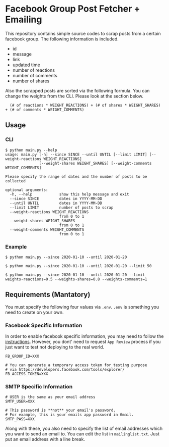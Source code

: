 # Facebook Group Post Fetcher + Emailing

This repository contains simple source codes to scrap posts from a certain facebook group. The following information is included.

- id
- message
- link
- updated time
- number of reactions
- number of comments
- number of shares

Also the scrapped posts are sorted via the following formula. You can change the weights from the CLI. Please look at the section below.
```
  (# of reactions * WEIGHT_REACTIONS) + (# of shares * WEIGHT_SHARES) + (# of comments * WEIGHT_COMMENTS)
```

## Usage

### CLI
```shell
$ python main.py --help
usage: main.py [-h] --since SINCE --until UNTIL [--limit LIMIT] [--weight-reactions WEIGHT_REACTIONS]
               [--weight-shares WEIGHT_SHARES] [--weight-comments WEIGHT_COMMENTS]

Please specify the range of dates and the number of posts to be collected

optional arguments:
  -h, --help            show this help message and exit
  --since SINCE         dates in YYYY-MM-DD
  --until UNTIL         dates in YYYY-MM-DD
  --limit LIMIT         number of posts to scrap
  --weight-reactions WEIGHT_REACTIONS
                        from 0 to 1
  --weight-shares WEIGHT_SHARES
                        from 0 to 1
  --weight-comments WEIGHT_COMMENTS
                        from 0 to 1
```

### Example
```shell
$ python main.py --since 2020-01-10 --until 2020-01-20
```

```shell
$ python main.py --since 2020-01-10 --until 2020-01-20 --limit 50
```

```shell
$ python main.py --since 2020-01-10 --until 2020-01-20 --limit weights-reactions=0.5 --weights-shares=0.8 --weights-comments=1
```

## Requirements (Mantatory)

You must specify the following four values via `.env`. `.env` is something you need to create on your own.

### Facebook Specific Information

In order to enable facebook specific information, you may need to follow the [instructions](https://developers.facebook.com/docs/groups-api/). However, you dont' need to request `App Review` process if you just want to test not deploying to the real world. 

```
FB_GROUP_ID=XXX

# You can generate a temporary access token for testing purpose
# via https://developers.facebook.com/tools/explorer/
FB_ACCESS_TOKEN=XXX
```

### SMTP Specific Information
```
# USER is the same as your email address
SMTP_USER=XXX

# This password is **not** your email's password. 
# For example, this is your emails app password in Gmail.
SMTP_PASS=XXX
```

Along with these, you also need to specify the list of email addresses which you want to send an email to. You can edit the list in `mailinglist.txt`. Just put an email address with a line break.